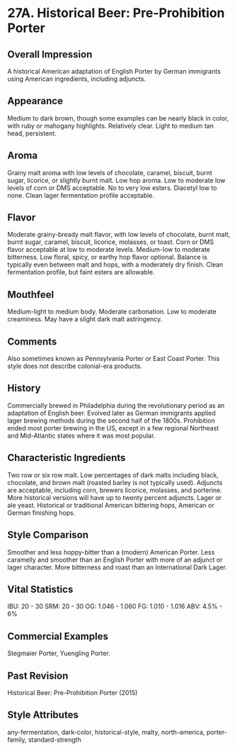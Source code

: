 # 27A. Historical Beer: Pre-Prohibition Porter

## Overall Impression

A historical American adaptation of English Porter by German immigrants using American ingredients, including adjuncts.

## Appearance

Medium to dark brown, though some examples can be nearly black in color, with ruby or mahogany highlights. Relatively clear. Light to medium tan head, persistent.

## Aroma

Grainy malt aroma with low levels of chocolate, caramel, biscuit, burnt sugar, licorice, or slightly burnt malt. Low hop aroma. Low to moderate low levels of corn or DMS acceptable. No to very low esters. Diacetyl low to none. Clean lager fermentation profile acceptable.

## Flavor

Moderate grainy-bready malt flavor, with low levels of chocolate, burnt malt, burnt sugar, caramel, biscuit, licorice, molasses, or toast. Corn or DMS flavor acceptable at low to moderate levels. Medium-low to moderate bitterness. Low floral, spicy, or earthy hop flavor optional. Balance is typically even between malt and hops, with a moderately dry finish. Clean fermentation profile, but faint esters are allowable.

## Mouthfeel

Medium-light to medium body. Moderate carbonation. Low to moderate creaminess. May have a slight dark malt astringency.

## Comments

Also sometimes known as Pennsylvania Porter or East Coast Porter. This style does not describe colonial-era products.

## History

Commercially brewed in Philadelphia during the revolutionary period as an adaptation of English beer. Evolved later as German immigrants applied lager brewing methods during the second half of the 1800s. Prohibition ended most porter brewing in the US, except in a few regional Northeast and Mid-Atlantic states where it was most popular.

## Characteristic Ingredients

Two row or six row malt. Low percentages of dark malts including black, chocolate, and brown malt (roasted barley is not typically used). Adjuncts are acceptable, including corn, brewers licorice, molasses, and porterine. More historical versions will have up to twenty percent adjuncts. Lager or ale yeast. Historical or traditional American bittering hops, American or German finishing hops.

## Style Comparison

Smoother and less hoppy-bitter than a (modern) American Porter. Less caramelly and smoother than an English Porter with more of an adjunct or lager character. More bitterness and roast than an International Dark Lager.

## Vital Statistics

IBU: 20 - 30
SRM: 20 - 30
OG: 1.046 - 1.060
FG: 1.010 - 1.016
ABV: 4.5% - 6%

## Commercial Examples

Stegmaier Porter, Yuengling Porter.

## Past Revision

Historical Beer: Pre-Prohibition Porter (2015)

## Style Attributes

any-fermentation, dark-color, historical-style, malty, north-america, porter-family, standard-strength